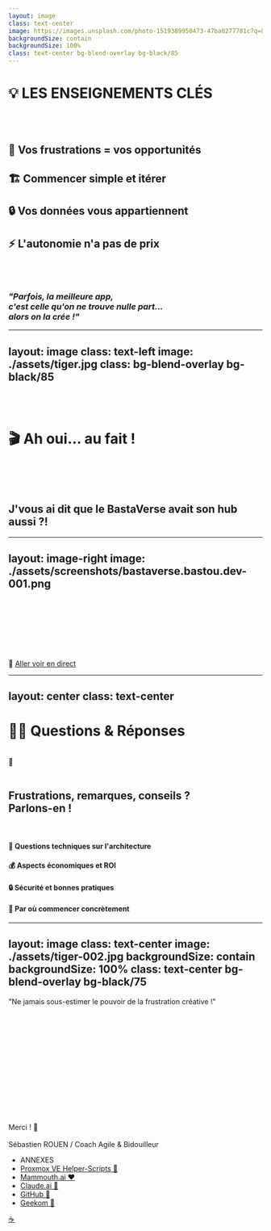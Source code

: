 ```yaml
---
layout: image
class: text-center
image: https://images.unsplash.com/photo-1519389950473-47ba0277781c?q=80&w=1000&auto=format&fit=crop
backgroundSize: contain
backgroundSize: 100%
class: text-center bg-blend-overlay bg-black/85
---
```


# 💡 **LES ENSEIGNEMENTS CLÉS**

<br /><br />

<v-clicks>

## 🎯 **Vos frustrations** = vos opportunités
## 🏗️ **Commencer simple** et itérer
## 🔒 **Vos données** vous appartiennent
## ⚡ **L'autonomie** n'a pas de prix

</v-clicks>

<br /><br />

<v-click>

### *"Parfois, la meilleure app,<br />c'est celle qu'on ne trouve nulle part...<br />alors on la crée !"*

</v-click>

<!--
Ces enseignements dépassent la technique : c'est une philosophie de reprise de contrôle sur notre vie numérique.
-->

---
layout: image
class: text-left
image: ./assets/tiger.jpg
class: bg-blend-overlay bg-black/85
---

<br /><br />

# 🎬 Ah oui... au fait !

<br /><br /><br />

## J'vous ai dit que le BastaVerse avait son hub aussi ?!

<!--
Place au bastaverse ! J'espère que ma connexion tiendra... 😅
-->


---
layout: image-right
image: ./assets/screenshots/bastaverse.bastou.dev-001.png
---

<br /><br /><br /><br /><br /><br /><br />
🔗 <a href="https://drafts.bastaverse.bastou.dev" target="_blank">Aller voir en direct</a>



---
layout: center
class: text-center
---

# 🙋‍♂️ Questions & Réponses

<br />
<div class="text-6xl mb-8">💬</div>
<br />

<v-click>

## Frustrations, remarques, conseils ?<br />Parlons-en !

<br />

#### 🤔 **Questions techniques** sur l'architecture
#### 💰 **Aspects économiques** et ROI
#### 🔒 **Sécurité** et bonnes pratiques  
#### 🚀 **Par où commencer** concrètement

</v-click>

<!--
C'est le moment d'échanger ! N'hésitez pas à partager vos propres frustrations avec les SaaS actuels.
-->

---
layout: image
class: text-center
image: ./assets/tiger-002.jpg
backgroundSize: contain
backgroundSize: 100%
class: text-center bg-blend-overlay bg-black/75
---

<div class="mt-8">
"Ne jamais sous-estimer le pouvoir de la frustration créative !"
</div>

<br /><br /><br /><br /><br /><br /><br /><br /><br /><br /><br /><br />

<div class="text-left font-bold">Merci ! 🙏<br /><br />Sébastien ROUEN / Coach Agile & Bidouilleur</div>

<div class="abs-br m-6 mb-20 flex text-right gap-2">
  <ul class="list-none text-sm">
    <li class="list-none text-sm text-blue-300">ANNEXES</li>
    <li class="list-none text-2 text-blue-400">
      <a href="https://community-scripts.github.io/ProxmoxVE/scripts" target="_blank">Proxmox VE Helper-Scripts 🔗</a>
    </li>
    <li class="list-none text-2 text-blue-400">
      <a href="https://mammouth.ai" target="_blank">Mammouth.ai ❤️</a>
    </li>
    <li class="list-none text-2 text-blue-400">
      <a href="https://claude.ai" target="_blank">Claude.ai 🔗</a>
    </li>
    <li class="list-none text-2 text-blue-400">
      <a href="https://github.com" target="_blank">GitHub 🔗</a>
    </li>
    <li class="list-none text-2 text-blue-400">
      <a href="https://www.geekom.fr" target="_blank">Geekom 🔗</a>
    </li>
  </ul>
</div>


<div class="abs-br m-6 flex gap-2">
  <a href="https://github.com/sebastien-rouen" target="_blank" alt="GitHub"
    class="text-xl slidev-icon-btn opacity-50 !border-none !hover:text-white">
    <carbon-logo-github />
  </a>
  <a href="https://buymeacoffee.com/sebastien.rouen" target="_blank" alt="Buy me a coffee"
    class="text-xl slidev-icon-btn opacity-50 !border-none !hover:text-white">
    ☕
  </a>
</div>

<!--
Merci pour votre attention ! N'hésitez pas à me contacter pour continuer la discussion.
-->